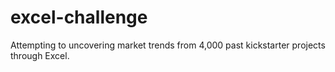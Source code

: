 # excel-challenge
Attempting to uncovering market trends from 4,000 past kickstarter projects through Excel. 
